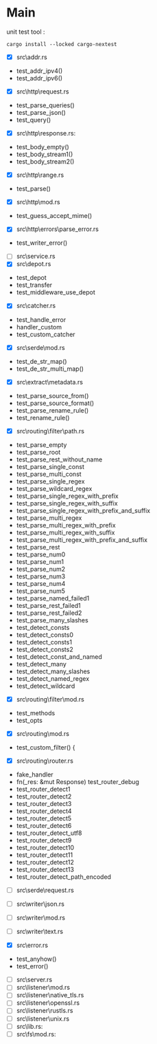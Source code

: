 # Main

unit test tool : 

`cargo install --locked cargo-nextest`

- [x] src\addr.rs
* test_addr_ipv4()
* test_addr_ipv6() 
- [x] src\http\request.rs
* test_parse_queries() 
* test_parse_json() 
* test_query() 
- [x] src\http\response.rs:
* test_body_empty()
* test_body_stream1()
* test_body_stream2()
- [x] src\http\range.rs
* test_parse()
- [x] src\http\mod.rs
* test_guess_accept_mime() 
- [x] src\http\errors\parse_error.rs
* test_writer_error()

- [ ] src\service.rs
- [x] src\depot.rs
* test_depot
* test_transfer
* test_middleware_use_depot
- [x] src\catcher.rs 
* test_handle_error
* handler_custom
* test_custom_catcher


- [x] src\serde\mod.rs
* test_de_str_map() 
* test_de_str_multi_map()
- [x] src\extract\metadata.rs
* test_parse_source_from()
* test_parse_source_format() 
* test_parse_rename_rule() 
* test_rename_rule()

- [x] src\routing\filter\path.rs
* test_parse_empty
* test_parse_root
* test_parse_rest_without_name
* test_parse_single_const
* test_parse_multi_const
* test_parse_single_regex
* test_parse_wildcard_regex
* test_parse_single_regex_with_prefix
* test_parse_single_regex_with_suffix
* test_parse_single_regex_with_prefix_and_suffix
* test_parse_multi_regex
* test_parse_multi_regex_with_prefix
* test_parse_multi_regex_with_suffix
* test_parse_multi_regex_with_prefix_and_suffix
* test_parse_rest
* test_parse_num0
* test_parse_num1
* test_parse_num2
* test_parse_num3
* test_parse_num4
* test_parse_num5
* test_parse_named_failed1
* test_parse_rest_failed1
* test_parse_rest_failed2
* test_parse_many_slashes
* test_detect_consts
* test_detect_consts0
* test_detect_consts1
* test_detect_consts2
* test_detect_const_and_named
* test_detect_many
* test_detect_many_slashes
* test_detect_named_regex
* test_detect_wildcard

- [x] src\routing\filter\mod.rs
* test_methods
* test_opts
- [x] src\routing\mod.rs
* test_custom_filter() {
- [x] src\routing\router.rs
* fake_handler
* fn(_res: &mut Response) test_router_debug
* test_router_detect1
* test_router_detect2
* test_router_detect3
* test_router_detect4
* test_router_detect5
* test_router_detect6
* test_router_detect_utf8
* test_router_detect9
* test_router_detect10
* test_router_detect11
* test_router_detect12
* test_router_detect13
* test_router_detect_path_encoded
- [ ] src\serde\request.rs
- [ ] src\writer\json.rs

- [ ] src\writer\mod.rs
- [ ] src\writer\text.rs

- [x] src\error.rs
* test_anyhow()
* test_error()
- [ ] src\server.rs
- [ ] src\listener\mod.rs
- [ ] src\listener\native_tls.rs
- [ ] src\listener\openssl.rs
- [ ] src\listener\rustls.rs
- [ ] src\listener\unix.rs
- [ ] src\lib.rs:
- [ ] src\fs\mod.rs:
